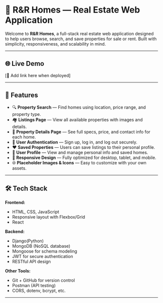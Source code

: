 # 🏡 R&R Homes — Real Estate Web Application

Welcome to **R&R Homes**, a full-stack real estate web application designed to help users browse, search, and save properties for sale or rent. Built with simplicity, responsiveness, and scalability in mind.

---

## 🌐 Live Demo
[🔗 Add link here when deployed]

---

## 🚀 Features

- 🔍 **Property Search** — Find homes using location, price range, and property type.
- 🏘️ **Listings Page** — View all available properties with images and details.
- 📄 **Property Details Page** — See full specs, price, and contact info for each home.
- 👤 **User Authentication** — Sign up, log in, and log out securely.
- ❤️ **Saved Properties** — Users can save listings to their personal profile.
- 🧾 **User Profile** — View and manage personal info and saved homes.
- 📱 **Responsive Design** — Fully optimized for desktop, tablet, and mobile.
- 🌐 **Placeholder Images & Icons** — Easy to customize with your own assets.

---

## 🛠️ Tech Stack

**Frontend:**
- HTML, CSS, JavaScript
- Responsive layout with Flexbox/Grid
- React

**Backend:**
- Django(Python)
- MongoDB (NoSQL database)
- Mongoose for schema modeling
- JWT for secure authentication
- RESTful API design

**Other Tools:**
- Git + GitHub for version control
- Postman (API testing)
- CORS, dotenv, bcrypt, etc.

---

